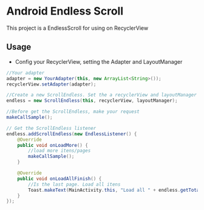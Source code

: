 # Android Endless Scroll

This project is a EndlessScroll for using on RecyclerView

## Usage

* Config your RecyclerView, setting the Adapter and LayoutManager

```java
//Your adapter
adapter = new YourAdapter(this, new ArrayList<String>());
recyclerView.setAdapter(adapter);

//Create a new ScrollEndless. Set the a recyclerView and layoutManager
endless = new ScrollEndless(this, recyclerView, layoutManager);

//Before get the ScrollEndless, make your request
makeCallSample();

// Get the ScrollEndless listener
endless.addScrollEndless(new EndlessListener() {
    @Override
    public void onLoadMore() {
        //load more itens/pages
        makeCallSample();
    }

    @Override
    public void onLoadAllFinish() {
        //Is the last page. Load all itens
        Toast.makeText(MainActivity.this, "Load all " + endless.getTotalPage(), Toast.LENGTH_SHORT).show();
	}
});